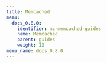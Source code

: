 ```yaml
---
title: Memcached
menu:
  docs_0.8.0:
    identifier: mc-memcached-guides
    name: Memcached
    parent: guides
    weight: 10
menu_name: docs_0.8.0
---
```


